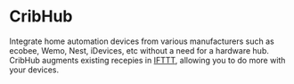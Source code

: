 # CribHub

Integrate home automation devices from various manufacturers such as ecobee, Wemo, Nest, iDevices, etc without a need for a hardware hub. CribHub augments existing recepies in [IFTTT](https://ifttt.com), allowing you to do more with your devices.
